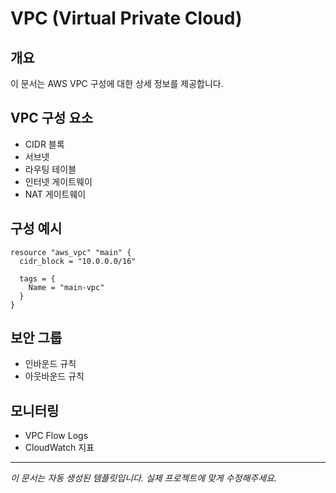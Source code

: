 # VPC (Virtual Private Cloud)

## 개요
이 문서는 AWS VPC 구성에 대한 상세 정보를 제공합니다.

## VPC 구성 요소
- CIDR 블록
- 서브넷
- 라우팅 테이블
- 인터넷 게이트웨이
- NAT 게이트웨이

## 구성 예시
```hcl
resource "aws_vpc" "main" {
  cidr_block = "10.0.0.0/16"
  
  tags = {
    Name = "main-vpc"
  }
}
```

## 보안 그룹
- 인바운드 규칙
- 아웃바운드 규칙

## 모니터링
- VPC Flow Logs
- CloudWatch 지표

---
*이 문서는 자동 생성된 템플릿입니다. 실제 프로젝트에 맞게 수정해주세요.*
